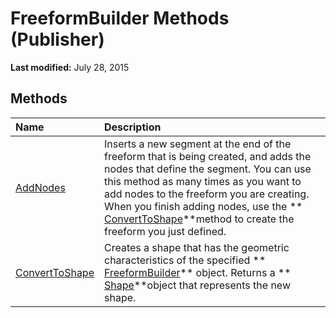 
# FreeformBuilder Methods (Publisher)

 **Last modified:** July 28, 2015


## Methods



|**Name**|**Description**|
|:-----|:-----|
| [AddNodes](29906bde-e6a6-f661-0f3f-085f39653e42.md)|Inserts a new segment at the end of the freeform that is being created, and adds the nodes that define the segment. You can use this method as many times as you want to add nodes to the freeform you are creating. When you finish adding nodes, use the  ** [ConvertToShape](1cb490af-40be-b03f-2f8d-04b1015fbde3.md)**method to create the freeform you just defined.|
| [ConvertToShape](1cb490af-40be-b03f-2f8d-04b1015fbde3.md)|Creates a shape that has the geometric characteristics of the specified  ** [FreeformBuilder](542df9f7-f636-a98e-01de-11005b5797cc.md)** object. Returns a ** [Shape](666cb7f0-62a8-f419-9838-007ef29506ee.md)**object that represents the new shape.|
